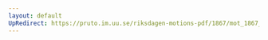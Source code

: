 ```yaml
---
layout: default
UpRedirect: https://pruto.im.uu.se/riksdagen-motions-pdf/1867/mot_1867__ak__270/mot_1867__ak__270-001.pdf
---
```


